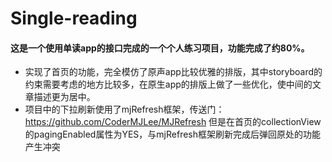 # Single-reading
#### 这是一个使用单读app的接口完成的一个个人练习项目，功能完成了约80%。
* 实现了首页的功能，完全模仿了原声app比较优雅的排版，其中storyboard的约束需要考虑的地方比较多，在原生app的排版上做了一些优化，使中间的文章描述更为居中。
* 项目中的下拉刷新使用了mjRefresh框架，传送门：https://github.com/CoderMJLee/MJRefresh 但是在首页的collectionView的pagingEnabled属性为YES，与mjRefresh框架刷新完成后弹回原处的功能产生冲突
